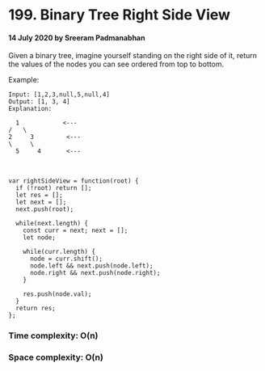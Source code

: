 # 199. Binary Tree Right Side View

#### 14 July 2020 by Sreeram Padmanabhan

Given a binary tree, imagine yourself standing on the right side of it, return the values of the nodes you can see ordered from top to bottom.

Example:

    Input: [1,2,3,null,5,null,4]
    Output: [1, 3, 4]
    Explanation:

      1            <---
    /   \
    2     3         <---
    \     \
      5     4       <---

&nbsp;

    var rightSideView = function(root) {
      if (!root) return [];
      let res = [];
      let next = [];
      next.push(root);

      while(next.length) {
        const curr = next; next = [];
        let node;

        while(curr.length) {
          node = curr.shift();
          node.left && next.push(node.left);
          node.right && next.push(node.right);
        }

        res.push(node.val);
      }
      return res;
    };

### Time complexity: O(n)
### Space complexity: O(n)
